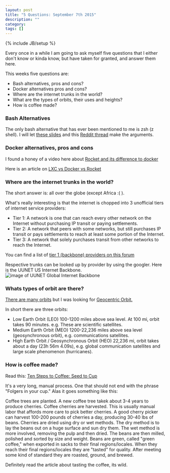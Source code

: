 ```yaml
---
layout: post
title: "5 Questions: September 7th 2015"
description: ""
category: 
tags: []
---
```

{% include JB/setup %}

Every once in a while I am going to ask myself five questions that I either don't know or kinda know, but have taken for granted, and answer them here.

This weeks five questions are:

- Bash alternatives, pros and cons? 
- Docker alternatives pros and cons? 
- Where are the internet trunks in the world? 
- What are the types of orbits, their uses and heights? 
- How is coffee made?

### Bash Alternatives ###

The only bash alternative that has ever been mentioned to me is zsh (z shell).
I will let [these slides](http://www.slideshare.net/jaguardesignstudio/why-zsh-is-cooler-than-your-shell-16194692) and this [Reddit thread](https://www.reddit.com/r/linux/comments/1csl7c/bash_vs_zsh/) make the arguments.

### Docker alternatives, pros and cons ###

I found a honey of a video here about [Rocket and its difference to docker](https://www.youtube.com/watch?v=YJKkjoLyw0g)

Here is an article on [LXC vs Docker vs Rocket](https://sreeninet.wordpress.com/2015/02/02/containers-docker-lxc-and-rocket/)

### Where are the internet trunks in the world? ###

The short answer is: all over the globe (except Africa :( ). 

What's really interesting is that the internet is chopped into 3 unofficial tiers of internet service providers:

- Tier 1: A network is one that can reach every other network on the Internet without purchasing IP transit or paying settlements.
- Tier 2: A network that peers with some networks, but still purchases IP transit or pays settlements to reach at least some portion of the Internet.
- Tier 3: A network that solely purchases transit from other networks to reach the Internet.

You can find a list of [tier 1 (backbone) providers on this forum](http://superuser.com/questions/399300/who-provides-the-internet-service-to-internet-service-providers-isps)

Respective trunks can be looked up by provider by using the googler. Here is the UUNET US Internet Backbone. ![image of UUNET Global Internet Backbone](http://www.1stnation.com/images/tour/map-02.jpg)

### Whats types of orbit are there? ###

[There are many orbits](https://en.wikipedia.org/wiki/List_of_orbits) but I was looking for [Geocentric Orbit.](https://en.wikipedia.org/wiki/Geocentric_orbit)

In short there are three orbits:

- Low Earth Orbit (LEO) 100-1200 miles above sea level. At 100 mi, orbit takes 90 minutes. e.g. These are scientific satellites.
- Medium Earth Orbit (MEO) 1200-22,236 miles above sea level (geosynchronous orbit), e.g. communications satellites.
- High Earth Orbit / Geosynchronous Orbit (HEO) 22,236 mi, orbit takes about a day (23h 56m 4.09s), e.g. global communication satellites and large scale phenomenon (hurricanes).

### How is coffee made? ###

Read this: [Ten Steps to Coffee: Seed to Cup](http://www.ncausa.org/i4a/pages/index.cfm?pageid=69)

It's a very long, manual process. One that should not end with the phrase "Folgers in your cup." Alas it goes something like this:

Coffee trees are planted. A new coffee tree takek about 3-4 years to produce cherries. Coffee cherries are harvested. This is usually manual labor that affords more care to pick better cherries. A good cherry picker can harvest 100-200 pounds of cherries a day, producing 30-40 lbs of beans.
Cherries are dried using dry or wet methods. The dry method is to lay the beans out on a huge surface and sun dry them. The wet method is more involved, removing the pulp and then dried. The beans are then milled, polished and sorted by size and weight.
Beans are green, called "green coffee," when exported in sacks to their final regions/locales. When they reach their final regions/locales they are "tasted" for quality. After meeting some kind of standard they are roasted, ground, and brewed.

Definitely read the article about tasting the coffee, its wild.

